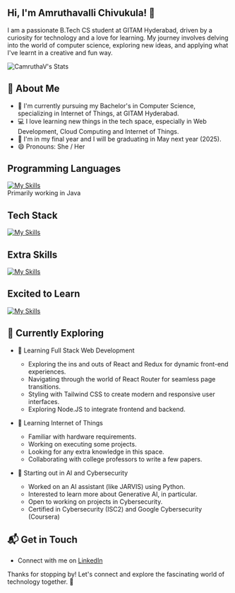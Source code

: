 ## Hi, I'm Amruthavalli Chivukula! 👋

I am a passionate B.Tech CS student at GITAM Hyderabad, driven by a curiosity for technology and a love for learning. My journey involves delving into the world of computer science, exploring new ideas, and applying what I've learnt in a creative and fun way.

![CamruthaV's Stats](https://github-readme-stats.vercel.app/api?username=CamruthaV&theme=vue-dark&show_icons=true&hide_border=true&count_private=true)

## 🚀 About Me

- 🔭 I'm currently pursuing my Bachelor's in Computer Science, specializing in Internet of Things, at GITAM Hyderabad.
- 💻 I love learning new things in the tech space, especially in Web Development, Cloud Computing and Internet of Things.
- 📅 I'm in my final year and I will be graduating in May next year (2025).
- 😄 Pronouns: She / Her

## Programming Languages
[![My Skills](https://skillicons.dev/icons?i=c,python,java)](https://github.com/CamruthaV) <br>
Primarily working in Java

## Tech Stack
[![My Skills](https://skillicons.dev/icons?i=html,css,js,react,nodejs,bootstrap)](https://github.com/CamruthaV)

## Extra Skills
[![My Skills](https://skillicons.dev/icons?i=arduino,powershell,sqlite,ubuntu,vscode)](https://github.com/CamruthaV)

## Excited to Learn
[![My Skills](https://skillicons.dev/icons?i=aws,azure,figma,gcp,kali,linux,mongodb,ps,pr,tailwind)](https://github.com/CamruthaV)

## 🌱 Currently Exploring

- 🚀 Learning Full Stack Web Development
  - Exploring the ins and outs of React and Redux for dynamic front-end experiences.
  - Navigating through the world of React Router for seamless page transitions.
  - Styling with Tailwind CSS to create modern and responsive user interfaces.
  - Exploring Node.JS to integrate frontend and backend.
 
- 🌱 Learning Internet of Things
  - Familiar with hardware requirements.
  - Working on executing some projects.
  - Looking for any extra knowledge in this space.
  - Collaborating with college professors to write a few papers.
 
- 🔭 Starting out in AI and Cybersecurity
  - Worked on an AI assistant (like JARVIS) using Python.
  - Interested to learn more about Generative AI, in particular.
  - Open to working on projects in Cybersecurity. 
  - Certified in Cybersecurity (ISC2) and Google Cybersecurity (Coursera)

## 📬 Get in Touch

- Connect with me on [LinkedIn](https://linkedin.com/in/amruthavalli-chivukula)

Thanks for stopping by! Let's connect and explore the fascinating world of technology together. 🚀



<!--
**CamruthaV/CamruthaV** is a ✨ _special_ ✨ repository because its `README.md` (this file) appears on your GitHub profile.

Here are some ideas to get you started:

- 🔭 I’m currently working on ...
- 🌱 I’m currently learning ...
- 👯 I’m looking to collaborate on ...
- 🤔 I’m looking for help with ...
- 💬 Ask me about ...
- 📫 How to reach me: ...
- 😄 Pronouns: ...
- ⚡ Fun fact: ...
-->
